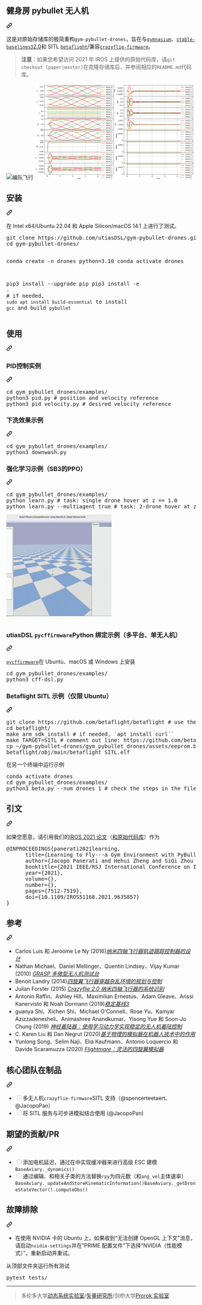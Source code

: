 <div class="Box-sc-g0xbh4-0 bJMeLZ js-snippet-clipboard-copy-unpositioned" data-hpc="true"><article class="markdown-body entry-content container-lg" itemprop="text"><div class="markdown-heading" dir="auto"><h1 tabindex="-1" class="heading-element" dir="auto"><font style="vertical-align: inherit;"><font style="vertical-align: inherit;">健身房 pybullet 无人机</font></font></h1><a id="user-content-gym-pybullet-drones" class="anchor" aria-label="永久链接：gym-pybullet-drones" href="#gym-pybullet-drones"><svg class="octicon octicon-link" viewBox="0 0 16 16" version="1.1" width="16" height="16" aria-hidden="true"><path d="m7.775 3.275 1.25-1.25a3.5 3.5 0 1 1 4.95 4.95l-2.5 2.5a3.5 3.5 0 0 1-4.95 0 .751.751 0 0 1 .018-1.042.751.751 0 0 1 1.042-.018 1.998 1.998 0 0 0 2.83 0l2.5-2.5a2.002 2.002 0 0 0-2.83-2.83l-1.25 1.25a.751.751 0 0 1-1.042-.018.751.751 0 0 1-.018-1.042Zm-4.69 9.64a1.998 1.998 0 0 0 2.83 0l1.25-1.25a.751.751 0 0 1 1.042.018.751.751 0 0 1 .018 1.042l-1.25 1.25a3.5 3.5 0 1 1-4.95-4.95l2.5-2.5a3.5 3.5 0 0 1 4.95 0 .751.751 0 0 1-.018 1.042.751.751 0 0 1-1.042.018 1.998 1.998 0 0 0-2.83 0l-2.5 2.5a1.998 1.998 0 0 0 0 2.83Z"></path></svg></a></div>
<p dir="auto"><font style="vertical-align: inherit;"><font style="vertical-align: inherit;">这是对原始存储库的极简重构</font></font><code>gym-pybullet-drones</code><font style="vertical-align: inherit;"><font style="vertical-align: inherit;">，旨在与</font></font><a href="https://github.com/Farama-Foundation/Gymnasium"><code>gymnasium</code></a><font style="vertical-align: inherit;"><font style="vertical-align: inherit;">、</font></font><a href="https://github.com/DLR-RM/stable-baselines3/pull/1327" data-hovercard-type="pull_request" data-hovercard-url="/DLR-RM/stable-baselines3/pull/1327/hovercard"><code>stable-baselines3</code><font style="vertical-align: inherit;"><font style="vertical-align: inherit;">2.0</font></font></a><font style="vertical-align: inherit;"><font style="vertical-align: inherit;">和 SITL </font></font><a href="https://github.com/betaflight/betaflight"><code>betaflight</code></a><font style="vertical-align: inherit;"><font style="vertical-align: inherit;">/兼容</font></font><a href="https://github.com/bitcraze/crazyflie-firmware/"><code>crazyflie-firmware</code></a><font style="vertical-align: inherit;"><font style="vertical-align: inherit;">。</font></font></p>
<blockquote>
<p dir="auto"><strong><font style="vertical-align: inherit;"><font style="vertical-align: inherit;">注意</font></font></strong><font style="vertical-align: inherit;"><font style="vertical-align: inherit;">：如果您希望访问 2021 年 IROS 上提供的原始代码库，请</font></font><code>git checkout [paper|master]</code><font style="vertical-align: inherit;"><font style="vertical-align: inherit;">在克隆存储库后，并参阅相应的</font></font><code>README.md</code><font style="vertical-align: inherit;"><font style="vertical-align: inherit;">代码库。</font></font></p>
</blockquote>
<p dir="auto"><animated-image data-catalyst="" style="width: 325px;"><a target="_blank" rel="noopener noreferrer" href="https://github.com/utiasDSL/gym-pybullet-drones/blob/main/gym_pybullet_drones/assets/helix.gif" data-target="animated-image.originalLink"><img src="https://github.com/utiasDSL/gym-pybullet-drones/raw/main/gym_pybullet_drones/assets/helix.gif" alt="编队飞行" style="max-width: 100%; display: inline-block;" data-target="animated-image.originalImage"></a>
       <a target="_blank" rel="noopener noreferrer" href="https://github.com/utiasDSL/gym-pybullet-drones/blob/main/gym_pybullet_drones/assets/helix.png"><img src="https://github.com/utiasDSL/gym-pybullet-drones/raw/main/gym_pybullet_drones/assets/helix.png" alt="控制信息" width="425" style="max-width: 100%;"></a></p>
<div class="markdown-heading" dir="auto"><h2 tabindex="-1" class="heading-element" dir="auto"><font style="vertical-align: inherit;"><font style="vertical-align: inherit;">安装</font></font></h2><a id="user-content-installation" class="anchor" aria-label="永久链接：安装" href="#installation"><svg class="octicon octicon-link" viewBox="0 0 16 16" version="1.1" width="16" height="16" aria-hidden="true"><path d="m7.775 3.275 1.25-1.25a3.5 3.5 0 1 1 4.95 4.95l-2.5 2.5a3.5 3.5 0 0 1-4.95 0 .751.751 0 0 1 .018-1.042.751.751 0 0 1 1.042-.018 1.998 1.998 0 0 0 2.83 0l2.5-2.5a2.002 2.002 0 0 0-2.83-2.83l-1.25 1.25a.751.751 0 0 1-1.042-.018.751.751 0 0 1-.018-1.042Zm-4.69 9.64a1.998 1.998 0 0 0 2.83 0l1.25-1.25a.751.751 0 0 1 1.042.018.751.751 0 0 1 .018 1.042l-1.25 1.25a3.5 3.5 0 1 1-4.95-4.95l2.5-2.5a3.5 3.5 0 0 1 4.95 0 .751.751 0 0 1-.018 1.042.751.751 0 0 1-1.042.018 1.998 1.998 0 0 0-2.83 0l-2.5 2.5a1.998 1.998 0 0 0 0 2.83Z"></path></svg></a></div>
<p dir="auto"><font style="vertical-align: inherit;"><font style="vertical-align: inherit;">在 Intel x64/Ubuntu 22.04 和 Apple Silicon/macOS 14.1 上进行了测试。</font></font></p>
<div class="highlight highlight-source-shell notranslate position-relative overflow-auto" dir="auto"><pre>git clone https://github.com/utiasDSL/gym-pybullet-drones.git
<span class="pl-c1">cd</span> gym-pybullet-drones/

conda create -n drones python=3.10
conda activate drones

pip3 install --upgrade pip
pip3 install -e <span class="pl-c1">.</span> <span class="pl-c"><span class="pl-c">#</span> if needed, `sudo apt install build-essential` to install `gcc` and build `pybullet`</span>
</pre><div class="zeroclipboard-container">
     
  </div></div>
<div class="markdown-heading" dir="auto"><h2 tabindex="-1" class="heading-element" dir="auto"><font style="vertical-align: inherit;"><font style="vertical-align: inherit;">使用</font></font></h2><a id="user-content-use" class="anchor" aria-label="永久链接：使用" href="#use"><svg class="octicon octicon-link" viewBox="0 0 16 16" version="1.1" width="16" height="16" aria-hidden="true"><path d="m7.775 3.275 1.25-1.25a3.5 3.5 0 1 1 4.95 4.95l-2.5 2.5a3.5 3.5 0 0 1-4.95 0 .751.751 0 0 1 .018-1.042.751.751 0 0 1 1.042-.018 1.998 1.998 0 0 0 2.83 0l2.5-2.5a2.002 2.002 0 0 0-2.83-2.83l-1.25 1.25a.751.751 0 0 1-1.042-.018.751.751 0 0 1-.018-1.042Zm-4.69 9.64a1.998 1.998 0 0 0 2.83 0l1.25-1.25a.751.751 0 0 1 1.042.018.751.751 0 0 1 .018 1.042l-1.25 1.25a3.5 3.5 0 1 1-4.95-4.95l2.5-2.5a3.5 3.5 0 0 1 4.95 0 .751.751 0 0 1-.018 1.042.751.751 0 0 1-1.042.018 1.998 1.998 0 0 0-2.83 0l-2.5 2.5a1.998 1.998 0 0 0 0 2.83Z"></path></svg></a></div>
<div class="markdown-heading" dir="auto"><h3 tabindex="-1" class="heading-element" dir="auto"><font style="vertical-align: inherit;"><font style="vertical-align: inherit;">PID控制实例</font></font></h3><a id="user-content-pid-control-examples" class="anchor" aria-label="永久链接：PID 控制示例" href="#pid-control-examples"><svg class="octicon octicon-link" viewBox="0 0 16 16" version="1.1" width="16" height="16" aria-hidden="true"><path d="m7.775 3.275 1.25-1.25a3.5 3.5 0 1 1 4.95 4.95l-2.5 2.5a3.5 3.5 0 0 1-4.95 0 .751.751 0 0 1 .018-1.042.751.751 0 0 1 1.042-.018 1.998 1.998 0 0 0 2.83 0l2.5-2.5a2.002 2.002 0 0 0-2.83-2.83l-1.25 1.25a.751.751 0 0 1-1.042-.018.751.751 0 0 1-.018-1.042Zm-4.69 9.64a1.998 1.998 0 0 0 2.83 0l1.25-1.25a.751.751 0 0 1 1.042.018.751.751 0 0 1 .018 1.042l-1.25 1.25a3.5 3.5 0 1 1-4.95-4.95l2.5-2.5a3.5 3.5 0 0 1 4.95 0 .751.751 0 0 1-.018 1.042.751.751 0 0 1-1.042.018 1.998 1.998 0 0 0-2.83 0l-2.5 2.5a1.998 1.998 0 0 0 0 2.83Z"></path></svg></a></div>
<div class="highlight highlight-source-shell notranslate position-relative overflow-auto" dir="auto"><pre><span class="pl-c1">cd</span> gym_pybullet_drones/examples/
python3 pid.py <span class="pl-c"><span class="pl-c">#</span> position and velocity reference</span>
python3 pid_velocity.py <span class="pl-c"><span class="pl-c">#</span> desired velocity reference</span></pre><div class="zeroclipboard-container">
    
  </div></div>
<div class="markdown-heading" dir="auto"><h3 tabindex="-1" class="heading-element" dir="auto"><font style="vertical-align: inherit;"><font style="vertical-align: inherit;">下洗效果示例</font></font></h3><a id="user-content-downwash-effect-example" class="anchor" aria-label="永久链接：下洗效果示例" href="#downwash-effect-example"><svg class="octicon octicon-link" viewBox="0 0 16 16" version="1.1" width="16" height="16" aria-hidden="true"><path d="m7.775 3.275 1.25-1.25a3.5 3.5 0 1 1 4.95 4.95l-2.5 2.5a3.5 3.5 0 0 1-4.95 0 .751.751 0 0 1 .018-1.042.751.751 0 0 1 1.042-.018 1.998 1.998 0 0 0 2.83 0l2.5-2.5a2.002 2.002 0 0 0-2.83-2.83l-1.25 1.25a.751.751 0 0 1-1.042-.018.751.751 0 0 1-.018-1.042Zm-4.69 9.64a1.998 1.998 0 0 0 2.83 0l1.25-1.25a.751.751 0 0 1 1.042.018.751.751 0 0 1 .018 1.042l-1.25 1.25a3.5 3.5 0 1 1-4.95-4.95l2.5-2.5a3.5 3.5 0 0 1 4.95 0 .751.751 0 0 1-.018 1.042.751.751 0 0 1-1.042.018 1.998 1.998 0 0 0-2.83 0l-2.5 2.5a1.998 1.998 0 0 0 0 2.83Z"></path></svg></a></div>
<div class="highlight highlight-source-shell notranslate position-relative overflow-auto" dir="auto"><pre><span class="pl-c1">cd</span> gym_pybullet_drones/examples/
python3 downwash.py</pre><div class="zeroclipboard-container">
   
  </div></div>
<div class="markdown-heading" dir="auto"><h3 tabindex="-1" class="heading-element" dir="auto"><font style="vertical-align: inherit;"><font style="vertical-align: inherit;">强化学习示例（SB3的PPO）</font></font></h3><a id="user-content-reinforcement-learning-examples-sb3s-ppo" class="anchor" aria-label="永久链接：强化学习示例（SB3 的 PPO）" href="#reinforcement-learning-examples-sb3s-ppo"><svg class="octicon octicon-link" viewBox="0 0 16 16" version="1.1" width="16" height="16" aria-hidden="true"><path d="m7.775 3.275 1.25-1.25a3.5 3.5 0 1 1 4.95 4.95l-2.5 2.5a3.5 3.5 0 0 1-4.95 0 .751.751 0 0 1 .018-1.042.751.751 0 0 1 1.042-.018 1.998 1.998 0 0 0 2.83 0l2.5-2.5a2.002 2.002 0 0 0-2.83-2.83l-1.25 1.25a.751.751 0 0 1-1.042-.018.751.751 0 0 1-.018-1.042Zm-4.69 9.64a1.998 1.998 0 0 0 2.83 0l1.25-1.25a.751.751 0 0 1 1.042.018.751.751 0 0 1 .018 1.042l-1.25 1.25a3.5 3.5 0 1 1-4.95-4.95l2.5-2.5a3.5 3.5 0 0 1 4.95 0 .751.751 0 0 1-.018 1.042.751.751 0 0 1-1.042.018 1.998 1.998 0 0 0-2.83 0l-2.5 2.5a1.998 1.998 0 0 0 0 2.83Z"></path></svg></a></div>
<div class="highlight highlight-source-shell notranslate position-relative overflow-auto" dir="auto"><pre><span class="pl-c1">cd</span> gym_pybullet_drones/examples/
python learn.py <span class="pl-c"><span class="pl-c">#</span> task: single drone hover at z == 1.0</span>
python learn.py --multiagent <span class="pl-c1">true</span> <span class="pl-c"><span class="pl-c">#</span> task: 2-drone hover at z == 1.2 and 0.7</span></pre><div class="zeroclipboard-container">
    
  </div></div>
<p dir="auto"><animated-image data-catalyst="" style="width: 375px;"><a target="_blank" rel="noopener noreferrer" href="https://github.com/utiasDSL/gym-pybullet-drones/blob/main/gym_pybullet_drones/assets/rl.gif" data-target="animated-image.originalLink"><img src="https://github.com/utiasDSL/gym-pybullet-drones/raw/main/gym_pybullet_drones/assets/rl.gif" alt="例子" style="max-width: 100%; display: inline-block;" data-target="animated-image.originalImage"></a>
     
 
<div class="markdown-heading" dir="auto"><h3 tabindex="-1" class="heading-element" dir="auto"><font style="vertical-align: inherit;"><font style="vertical-align: inherit;">utiasDSL </font></font><code>pycffirmware</code><font style="vertical-align: inherit;"><font style="vertical-align: inherit;">Python 绑定示例（多平台、单无人机）</font></font></h3><a id="user-content-utiasdsl-pycffirmware-python-bindings-example-multiplatform-single-drone" class="anchor" aria-label="永久链接：utiasDSL pycffirmware Python 绑定示例（多平台，单无人机）" href="#utiasdsl-pycffirmware-python-bindings-example-multiplatform-single-drone"><svg class="octicon octicon-link" viewBox="0 0 16 16" version="1.1" width="16" height="16" aria-hidden="true"><path d="m7.775 3.275 1.25-1.25a3.5 3.5 0 1 1 4.95 4.95l-2.5 2.5a3.5 3.5 0 0 1-4.95 0 .751.751 0 0 1 .018-1.042.751.751 0 0 1 1.042-.018 1.998 1.998 0 0 0 2.83 0l2.5-2.5a2.002 2.002 0 0 0-2.83-2.83l-1.25 1.25a.751.751 0 0 1-1.042-.018.751.751 0 0 1-.018-1.042Zm-4.69 9.64a1.998 1.998 0 0 0 2.83 0l1.25-1.25a.751.751 0 0 1 1.042.018.751.751 0 0 1 .018 1.042l-1.25 1.25a3.5 3.5 0 1 1-4.95-4.95l2.5-2.5a3.5 3.5 0 0 1 4.95 0 .751.751 0 0 1-.018 1.042.751.751 0 0 1-1.042.018 1.998 1.998 0 0 0-2.83 0l-2.5 2.5a1.998 1.998 0 0 0 0 2.83Z"></path></svg></a></div>
<p dir="auto"><font style="vertical-align: inherit;"></font><a href="https://github.com/utiasDSL/pycffirmware?tab=readme-ov-file#installation"><code>pycffirmware</code></a><font style="vertical-align: inherit;"><font style="vertical-align: inherit;">在 Ubuntu、macOS 或 Windows 上</font><font style="vertical-align: inherit;">安装</font></font></p>
<div class="highlight highlight-source-shell notranslate position-relative overflow-auto" dir="auto"><pre><span class="pl-c1">cd</span> gym_pybullet_drones/examples/
python3 cff-dsl.py</pre><div class="zeroclipboard-container">
     
  </div></div>
<div class="markdown-heading" dir="auto"><h3 tabindex="-1" class="heading-element" dir="auto"><font style="vertical-align: inherit;"><font style="vertical-align: inherit;">Betaflight SITL 示例（仅限 Ubuntu）</font></font></h3><a id="user-content-betaflight-sitl-example-ubuntu-only" class="anchor" aria-label="永久链接：Betaflight SITL 示例（仅限 Ubuntu）" href="#betaflight-sitl-example-ubuntu-only"><svg class="octicon octicon-link" viewBox="0 0 16 16" version="1.1" width="16" height="16" aria-hidden="true"><path d="m7.775 3.275 1.25-1.25a3.5 3.5 0 1 1 4.95 4.95l-2.5 2.5a3.5 3.5 0 0 1-4.95 0 .751.751 0 0 1 .018-1.042.751.751 0 0 1 1.042-.018 1.998 1.998 0 0 0 2.83 0l2.5-2.5a2.002 2.002 0 0 0-2.83-2.83l-1.25 1.25a.751.751 0 0 1-1.042-.018.751.751 0 0 1-.018-1.042Zm-4.69 9.64a1.998 1.998 0 0 0 2.83 0l1.25-1.25a.751.751 0 0 1 1.042.018.751.751 0 0 1 .018 1.042l-1.25 1.25a3.5 3.5 0 1 1-4.95-4.95l2.5-2.5a3.5 3.5 0 0 1 4.95 0 .751.751 0 0 1-.018 1.042.751.751 0 0 1-1.042.018 1.998 1.998 0 0 0-2.83 0l-2.5 2.5a1.998 1.998 0 0 0 0 2.83Z"></path></svg></a></div>
<div class="highlight highlight-source-shell notranslate position-relative overflow-auto" dir="auto"><pre>git clone https://github.com/betaflight/betaflight <span class="pl-c"><span class="pl-c">#</span> use the `master` branch at the time of writing (future release 4.5)</span>
<span class="pl-c1">cd</span> betaflight/ 
make arm_sdk_install <span class="pl-c"><span class="pl-c">#</span> if needed, `apt install curl``</span>
make TARGET=SITL <span class="pl-c"><span class="pl-c">#</span> comment out line: https://github.com/betaflight/betaflight/blob/master/src/main/main.c#L52</span>
cp <span class="pl-k">~</span>/gym-pybullet-drones/gym_pybullet_drones/assets/eeprom.bin <span class="pl-k">~</span>/betaflight/ <span class="pl-c"><span class="pl-c">#</span> assuming both gym-pybullet-drones/ and betaflight/ were cloned in ~/</span>
betaflight/obj/main/betaflight_SITL.elf</pre><div class="zeroclipboard-container">
    
  </div></div>
<p dir="auto"><font style="vertical-align: inherit;"><font style="vertical-align: inherit;">在另一个终端中运行示例</font></font></p>
<div class="highlight highlight-source-shell notranslate position-relative overflow-auto" dir="auto"><pre>conda activate drones
<span class="pl-c1">cd</span> gym_pybullet_drones/examples/
python3 beta.py --num_drones 1 <span class="pl-c"><span class="pl-c">#</span> check the steps in the file's docstrings to use multiple drones</span></pre><div class="zeroclipboard-container">
    
  </div></div>
<div class="markdown-heading" dir="auto"><h2 tabindex="-1" class="heading-element" dir="auto"><font style="vertical-align: inherit;"><font style="vertical-align: inherit;">引文</font></font></h2><a id="user-content-citation" class="anchor" aria-label="永久链接：引文" href="#citation"><svg class="octicon octicon-link" viewBox="0 0 16 16" version="1.1" width="16" height="16" aria-hidden="true"><path d="m7.775 3.275 1.25-1.25a3.5 3.5 0 1 1 4.95 4.95l-2.5 2.5a3.5 3.5 0 0 1-4.95 0 .751.751 0 0 1 .018-1.042.751.751 0 0 1 1.042-.018 1.998 1.998 0 0 0 2.83 0l2.5-2.5a2.002 2.002 0 0 0-2.83-2.83l-1.25 1.25a.751.751 0 0 1-1.042-.018.751.751 0 0 1-.018-1.042Zm-4.69 9.64a1.998 1.998 0 0 0 2.83 0l1.25-1.25a.751.751 0 0 1 1.042.018.751.751 0 0 1 .018 1.042l-1.25 1.25a3.5 3.5 0 1 1-4.95-4.95l2.5-2.5a3.5 3.5 0 0 1 4.95 0 .751.751 0 0 1-.018 1.042.751.751 0 0 1-1.042.018 1.998 1.998 0 0 0-2.83 0l-2.5 2.5a1.998 1.998 0 0 0 0 2.83Z"></path></svg></a></div>
<p dir="auto"><font style="vertical-align: inherit;"><font style="vertical-align: inherit;">如果您愿意，请引用我们的</font></font><a href="https://arxiv.org/abs/2103.02142" rel="nofollow"><font style="vertical-align: inherit;"><font style="vertical-align: inherit;">IROS 2021 论文</font></font></a><font style="vertical-align: inherit;"><font style="vertical-align: inherit;">（</font></font><a href="https://github.com/utiasDSL/gym-pybullet-drones/tree/paper"><font style="vertical-align: inherit;"><font style="vertical-align: inherit;">和原始代码库</font></font></a><font style="vertical-align: inherit;"><font style="vertical-align: inherit;">）作为</font></font></p>
<div class="highlight highlight-text-bibtex notranslate position-relative overflow-auto" dir="auto"><pre><span class="pl-k">@INPROCEEDINGS</span>{<span class="pl-en">panerati2021learning</span>,
      <span class="pl-s">title</span>=<span class="pl-s"><span class="pl-pds">{</span>Learning to Fly---a Gym Environment with PyBullet Physics for Reinforcement Learning of Multi-agent Quadcopter Control<span class="pl-pds">}</span></span>, 
      <span class="pl-s">author</span>=<span class="pl-s"><span class="pl-pds">{</span>Jacopo Panerati and Hehui Zheng and SiQi Zhou and James Xu and Amanda Prorok and Angela P. Schoellig<span class="pl-pds">}</span></span>,
      <span class="pl-s">booktitle</span>=<span class="pl-s"><span class="pl-pds">{</span>2021 IEEE/RSJ International Conference on Intelligent Robots and Systems (IROS)<span class="pl-pds">}</span></span>,
      <span class="pl-s">year</span>=<span class="pl-s"><span class="pl-pds">{</span>2021<span class="pl-pds">}</span></span>,
      <span class="pl-s">volume</span>=<span class="pl-s"><span class="pl-pds">{</span><span class="pl-pds">}</span></span>,
      <span class="pl-s">number</span>=<span class="pl-s"><span class="pl-pds">{</span><span class="pl-pds">}</span></span>,
      <span class="pl-s">pages</span>=<span class="pl-s"><span class="pl-pds">{</span>7512-7519<span class="pl-pds">}</span></span>,
      <span class="pl-s">doi</span>=<span class="pl-s"><span class="pl-pds">{</span>10.1109/IROS51168.2021.9635857<span class="pl-pds">}</span></span>
}</pre><div class="zeroclipboard-container">
   
  </div></div>
<div class="markdown-heading" dir="auto"><h2 tabindex="-1" class="heading-element" dir="auto"><font style="vertical-align: inherit;"><font style="vertical-align: inherit;">参考</font></font></h2><a id="user-content-references" class="anchor" aria-label="永久链接：参考文献" href="#references"><svg class="octicon octicon-link" viewBox="0 0 16 16" version="1.1" width="16" height="16" aria-hidden="true"><path d="m7.775 3.275 1.25-1.25a3.5 3.5 0 1 1 4.95 4.95l-2.5 2.5a3.5 3.5 0 0 1-4.95 0 .751.751 0 0 1 .018-1.042.751.751 0 0 1 1.042-.018 1.998 1.998 0 0 0 2.83 0l2.5-2.5a2.002 2.002 0 0 0-2.83-2.83l-1.25 1.25a.751.751 0 0 1-1.042-.018.751.751 0 0 1-.018-1.042Zm-4.69 9.64a1.998 1.998 0 0 0 2.83 0l1.25-1.25a.751.751 0 0 1 1.042.018.751.751 0 0 1 .018 1.042l-1.25 1.25a3.5 3.5 0 1 1-4.95-4.95l2.5-2.5a3.5 3.5 0 0 1 4.95 0 .751.751 0 0 1-.018 1.042.751.751 0 0 1-1.042.018 1.998 1.998 0 0 0-2.83 0l-2.5 2.5a1.998 1.998 0 0 0 0 2.83Z"></path></svg></a></div>
<ul dir="auto">
<li><font style="vertical-align: inherit;"><font style="vertical-align: inherit;">Carlos Luis 和 Jeroome Le Ny (2016)</font></font><a href="https://arxiv.org/pdf/1608.05786.pdf" rel="nofollow"><em><font style="vertical-align: inherit;"><font style="vertical-align: inherit;">纳米四轴飞行器轨迹跟踪控制器的设计</font></font></em></a></li>
<li><font style="vertical-align: inherit;"><font style="vertical-align: inherit;">Nathan Michael、Daniel Mellinger、Quentin Lindsey、Vijay Kumar (2010) </font></font><a href="http://citeseerx.ist.psu.edu/viewdoc/download?doi=10.1.1.169.1687&amp;rep=rep1&amp;type=pdf" rel="nofollow"><em><font style="vertical-align: inherit;"><font style="vertical-align: inherit;">GRASP 多微型无人机测试台</font></font></em></a></li>
<li><font style="vertical-align: inherit;"><font style="vertical-align: inherit;">Benoit Landry (2014)</font></font><a href="http://groups.csail.mit.edu/robotics-center/public_papers/Landry15" rel="nofollow"><em><font style="vertical-align: inherit;"><font style="vertical-align: inherit;">四旋翼飞行器穿越杂乱环境的规划与控制</font></font></em></a></li>
<li><font style="vertical-align: inherit;"><font style="vertical-align: inherit;">Julian Forster (2015) </font></font><a href="https://www.research-collection.ethz.ch/handle/20.500.11850/214143" rel="nofollow"><em><font style="vertical-align: inherit;"><font style="vertical-align: inherit;">Crazyflie 2.0 纳米四轴飞行器的系统识别</font></font></em></a></li>
<li><font style="vertical-align: inherit;"><font style="vertical-align: inherit;">Antonin Raffin、Ashley Hill、Maximilian Ernestus、Adam Gleave、Anssi Kanervisto 和 Noah Dormann (2019)</font></font><a href="https://github.com/DLR-RM/stable-baselines3"><em><font style="vertical-align: inherit;"><font style="vertical-align: inherit;">稳定基线3</font></font></em></a></li>
<li><font style="vertical-align: inherit;"><font style="vertical-align: inherit;">guanya Shi、Xichen Shi、Michael O'Connell、Rose Yu、Kamyar Azizzadenesheli、Animashree Anandkumar、Yisong Yue 和 Soon-Jo Chung (2019)
</font></font><a href="https://arxiv.org/pdf/1811.08027.pdf" rel="nofollow"><em><font style="vertical-align: inherit;"><font style="vertical-align: inherit;">神经着陆器：使用学习动力学实现稳定的无人机着陆控制</font></font></em></a></li>
<li><font style="vertical-align: inherit;"><font style="vertical-align: inherit;">C. Karen Liu 和 Dan Negrut (2020)</font></font><a href="https://www.annualreviews.org/doi/pdf/10.1146/annurev-control-072220-093055" rel="nofollow"><em><font style="vertical-align: inherit;"><font style="vertical-align: inherit;">基于物理的模拟器在机器人技术中的作用</font></font></em></a></li>
<li><font style="vertical-align: inherit;"><font style="vertical-align: inherit;">Yunlong Song、Selim Naji、Elia Kaufmann、Antonio Loquercio 和 Davide Scaramuzza (2020) </font></font><a href="https://arxiv.org/pdf/2009.00563.pdf" rel="nofollow"><em><font style="vertical-align: inherit;"><font style="vertical-align: inherit;">Flightmare：灵活的四旋翼模拟器</font></font></em></a></li>
</ul>
<div class="markdown-heading" dir="auto"><h2 tabindex="-1" class="heading-element" dir="auto"><font style="vertical-align: inherit;"><font style="vertical-align: inherit;">核心团队在制品</font></font></h2><a id="user-content-core-team-wip" class="anchor" aria-label="永久链接：核心团队 WIP" href="#core-team-wip"><svg class="octicon octicon-link" viewBox="0 0 16 16" version="1.1" width="16" height="16" aria-hidden="true"><path d="m7.775 3.275 1.25-1.25a3.5 3.5 0 1 1 4.95 4.95l-2.5 2.5a3.5 3.5 0 0 1-4.95 0 .751.751 0 0 1 .018-1.042.751.751 0 0 1 1.042-.018 1.998 1.998 0 0 0 2.83 0l2.5-2.5a2.002 2.002 0 0 0-2.83-2.83l-1.25 1.25a.751.751 0 0 1-1.042-.018.751.751 0 0 1-.018-1.042Zm-4.69 9.64a1.998 1.998 0 0 0 2.83 0l1.25-1.25a.751.751 0 0 1 1.042.018.751.751 0 0 1 .018 1.042l-1.25 1.25a3.5 3.5 0 1 1-4.95-4.95l2.5-2.5a3.5 3.5 0 0 1 4.95 0 .751.751 0 0 1-.018 1.042.751.751 0 0 1-1.042.018 1.998 1.998 0 0 0-2.83 0l-2.5 2.5a1.998 1.998 0 0 0 0 2.83Z"></path></svg></a></div>
<ul class="contains-task-list">
<li class="task-list-item"><input type="checkbox" id="" disabled="" class="task-list-item-checkbox"><font style="vertical-align: inherit;"><font style="vertical-align: inherit;">多无人机</font></font><code>crazyflie-firmware</code><font style="vertical-align: inherit;"><font style="vertical-align: inherit;">SITL 支持（@spencerteetaert、@JacopoPan）</font></font></li>
<li class="task-list-item"><input type="checkbox" id="" disabled="" class="task-list-item-checkbox"><font style="vertical-align: inherit;"><font style="vertical-align: inherit;">将 SITL 服务与可步进模拟结合使用 (@JacopoPan)</font></font></li>
</ul>
<div class="markdown-heading" dir="auto"><h2 tabindex="-1" class="heading-element" dir="auto"><font style="vertical-align: inherit;"><font style="vertical-align: inherit;">期望的贡献/PR</font></font></h2><a id="user-content-desired-contributionsprs" class="anchor" aria-label="永久链接：期望的贡献/PR" href="#desired-contributionsprs"><svg class="octicon octicon-link" viewBox="0 0 16 16" version="1.1" width="16" height="16" aria-hidden="true"><path d="m7.775 3.275 1.25-1.25a3.5 3.5 0 1 1 4.95 4.95l-2.5 2.5a3.5 3.5 0 0 1-4.95 0 .751.751 0 0 1 .018-1.042.751.751 0 0 1 1.042-.018 1.998 1.998 0 0 0 2.83 0l2.5-2.5a2.002 2.002 0 0 0-2.83-2.83l-1.25 1.25a.751.751 0 0 1-1.042-.018.751.751 0 0 1-.018-1.042Zm-4.69 9.64a1.998 1.998 0 0 0 2.83 0l1.25-1.25a.751.751 0 0 1 1.042.018.751.751 0 0 1 .018 1.042l-1.25 1.25a3.5 3.5 0 1 1-4.95-4.95l2.5-2.5a3.5 3.5 0 0 1 4.95 0 .751.751 0 0 1-.018 1.042.751.751 0 0 1-1.042.018 1.998 1.998 0 0 0-2.83 0l-2.5 2.5a1.998 1.998 0 0 0 0 2.83Z"></path></svg></a></div>
<ul class="contains-task-list">
<li class="task-list-item"><input type="checkbox" id="" disabled="" class="task-list-item-checkbox"><font style="vertical-align: inherit;"><font style="vertical-align: inherit;">添加电机延迟，通过在中实现缓冲器来进行高级 ESC 建模</font></font><code>BaseAviary._dynamics()</code></li>
<li class="task-list-item"><input type="checkbox" id="" disabled="" class="task-list-item-checkbox"><font style="vertical-align: inherit;"><font style="vertical-align: inherit;">通过编辑、</font><font style="vertical-align: inherit;">和</font><font style="vertical-align: inherit;">相关子类的方法</font><font style="vertical-align: inherit;">替换</font></font><code>rpy</code><font style="vertical-align: inherit;"><font style="vertical-align: inherit;">为四元数（和</font></font><code>ang_vel</code><font style="vertical-align: inherit;"><font style="vertical-align: inherit;">主体速率）</font></font><code>BaseAviary._updateAndStoreKinematicInformation()</code><font style="vertical-align: inherit;"></font><code>BaseAviary._getDroneStateVector()</code><font style="vertical-align: inherit;"></font><code>.computeObs()</code><font style="vertical-align: inherit;"></font></li>
</ul>
<div class="markdown-heading" dir="auto"><h2 tabindex="-1" class="heading-element" dir="auto"><font style="vertical-align: inherit;"><font style="vertical-align: inherit;">故障排除</font></font></h2><a id="user-content-troubleshooting" class="anchor" aria-label="永久链接：故障排除" href="#troubleshooting"><svg class="octicon octicon-link" viewBox="0 0 16 16" version="1.1" width="16" height="16" aria-hidden="true"><path d="m7.775 3.275 1.25-1.25a3.5 3.5 0 1 1 4.95 4.95l-2.5 2.5a3.5 3.5 0 0 1-4.95 0 .751.751 0 0 1 .018-1.042.751.751 0 0 1 1.042-.018 1.998 1.998 0 0 0 2.83 0l2.5-2.5a2.002 2.002 0 0 0-2.83-2.83l-1.25 1.25a.751.751 0 0 1-1.042-.018.751.751 0 0 1-.018-1.042Zm-4.69 9.64a1.998 1.998 0 0 0 2.83 0l1.25-1.25a.751.751 0 0 1 1.042.018.751.751 0 0 1 .018 1.042l-1.25 1.25a3.5 3.5 0 1 1-4.95-4.95l2.5-2.5a3.5 3.5 0 0 1 4.95 0 .751.751 0 0 1-.018 1.042.751.751 0 0 1-1.042.018 1.998 1.998 0 0 0-2.83 0l-2.5 2.5a1.998 1.998 0 0 0 0 2.83Z"></path></svg></a></div>
<ul dir="auto">
<li><font style="vertical-align: inherit;"><font style="vertical-align: inherit;">在使用 NVIDIA 卡的 Ubuntu 上，如果收到“无法创建 OpenGL 上下文”消息，请启动</font></font><code>nvidia-settings</code><font style="vertical-align: inherit;"><font style="vertical-align: inherit;">并在“PRIME 配置文件”下选择“NVIDIA（性能模式）”，重新启动并重试。</font></font></li>
</ul>
<p dir="auto"><font style="vertical-align: inherit;"><font style="vertical-align: inherit;">从顶部文件夹运行所有测试</font></font></p>
<div class="highlight highlight-source-shell notranslate position-relative overflow-auto" dir="auto"><pre>pytest tests/</pre><div class="zeroclipboard-container">
    
  </div></div>
<hr>
<blockquote>
<p dir="auto"><font style="vertical-align: inherit;"><font style="vertical-align: inherit;">多伦多大学</font></font><a href="https://github.com/utiasDSL"><font style="vertical-align: inherit;"><font style="vertical-align: inherit;">动态系统实验室</font></font></a><font style="vertical-align: inherit;"><font style="vertical-align: inherit;">/</font></font><a href="https://github.com/VectorInstitute"><font style="vertical-align: inherit;"><font style="vertical-align: inherit;">矢量研究所</font></font></a><font style="vertical-align: inherit;"><font style="vertical-align: inherit;">/剑桥大学</font></font><a href="https://github.com/proroklab"><font style="vertical-align: inherit;"><font style="vertical-align: inherit;">Prorok 实验室</font></font></a></p>
</blockquote>
</article></div>

